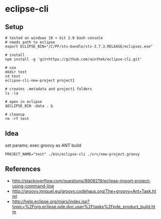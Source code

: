 # eclipse-cli

## Setup

	# tested on windows 10 + Git 2.0 bash console
	# needs path to eclipse
	export ECLIPSE_BIN="/C/PF/sts-bundle/sts-3.7.3.RELEASE/eclipsec.exe"
	
	# install 
	npm install -g 'git+https://github.com/ainthek/eclipse-cli.git'
	
	# use
	mkdir test
	cd test
	eclipse-cli-new-project project1

	# creates .metadata and project1 folders
	ls -la

	# open in eclipse
	$ECLIPSE_BIN -data . &

	# cleanup
	rm -rf test


## Idea

set params; exec groovy as ANT build

	PROJECT_NAME="test" ./bin/eclipse-cli ./src/new-project.groovy

## References 

- <http://stackoverflow.com/questions/8908219/eclipse-import-project-using-command-line>
- <http://groovy.jmiguel.eu/groovy.codehaus.org/The+groovy+Ant+Task.html>
- <http://help.eclipse.org/mars/index.jsp?topic=%2Forg.eclipse.pde.doc.user%2Ftasks%2Fpde_product_build.htm>